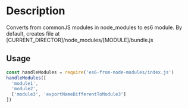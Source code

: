 # Description

Converts from commonJS modules in node_modules to es6 module.
By default, creates file at [CURRENT_DIRECTOR]/node_modules/[MODULE]/bundle.js

## Usage

```javascript
const handleModules = require('es6-from-node-modules/index.js')
handleModules([
  'module1',
  'module2',
  ['module3', 'exportNameDifferentToModule3']
])
```
